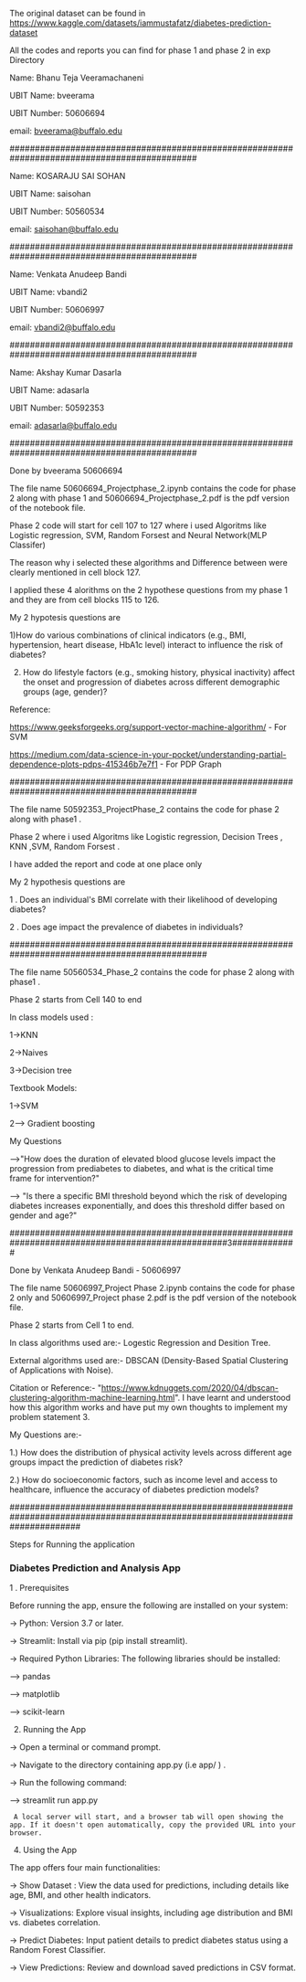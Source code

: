 The original dataset can be found in https://www.kaggle.com/datasets/iammustafatz/diabetes-prediction-dataset

All the codes and reports you can find for phase 1 and phase 2 in exp Directory

Name: Bhanu Teja Veeramachaneni 

UBIT Name: bveerama

UBIT Number: 50606694

email: bveerama@buffalo.edu

#############################################################################################

Name: KOSARAJU SAI SOHAN

UBIT Name: saisohan

UBIT Number: 50560534

email: saisohan@buffalo.edu

#############################################################################################

Name: Venkata Anudeep Bandi

UBIT Name: vbandi2

UBIT Number: 50606997

email: vbandi2@buffalo.edu

#############################################################################################

Name: Akshay Kumar Dasarla 

UBIT Name: adasarla

UBIT Number: 50592353

email: adasarla@buffalo.edu

#############################################################################################

Done by bveerama 50606694

The file name 50606694_Projectphase_2.ipynb contains the code for phase 2 along with phase 1 and 50606694_Projectphase_2.pdf is the pdf version of the notebook file.

Phase 2 code will start for cell 107 to 127 where i used Algoritms like Logistic regression, SVM, Random Forsest and Neural Network(MLP Classifer)

The reason why i selected these algorithms and Difference between were clearly mentioned in cell block 127.

I applied these 4 alorithms on the 2 hypothese questions from my phase 1 and they are from cell blocks 115 to 126.

My 2 hypotesis questions are 

1)How do various combinations of clinical indicators (e.g., BMI, hypertension, heart disease, HbA1c level) interact to influence the risk of diabetes?

2) How do lifestyle factors (e.g., smoking history, physical inactivity) affect the onset and progression of diabetes across different demographic groups (age, gender)?

Reference: 

https://www.geeksforgeeks.org/support-vector-machine-algorithm/ - For SVM 

https://medium.com/data-science-in-your-pocket/understanding-partial-dependence-plots-pdps-415346b7e7f1 - For PDP Graph

#############################################################################################


The file name 50592353_ProjectPhase_2 contains the code for phase 2 along with phase1 .

Phase 2  where i used Algoritms like Logistic regression, Decision Trees , KNN ,SVM, Random Forsest .

I have added the report and code at one place only

My 2 hypothesis questions are 

1 . Does an individual's BMI correlate with their likelihood of developing diabetes?

2 . Does age impact the prevalence of diabetes in individuals?

###############################################################################################


The file name 50560534_Phase_2 contains the code for phase 2 along with phase1 .

Phase 2 starts from Cell 140 to end 

In class models used :

1->KNN

2->Naives

3->Decision tree

Textbook Models:

1->SVM

2--> Gradient boosting 

My Questions 

-->"How does the duration of elevated blood glucose levels impact the progression from 
prediabetes to diabetes, and what is the critical time frame for intervention?"

--> "Is there a specific BMI threshold beyond which the risk of developing diabetes increases exponentially, 
and does this threshold differ based on gender and age?"

 ###################################################################################################3#############


Done by Venkata Anudeep Bandi - 50606997

The file name 50606997_Project Phase 2.ipynb contains the code for phase 2 only and 50606997_Project phase 2.pdf is the pdf version of the notebook file.

Phase 2 starts from Cell 1 to end.

In class algorithms used are:- Logestic Regression and Desition Tree.

External algorithms used are:- DBSCAN (Density-Based Spatial Clustering of Applications with Noise).

Citation or Reference:- "https://www.kdnuggets.com/2020/04/dbscan-clustering-algorithm-machine-learning.html". I have learnt and understood how this algorithm works and have put my
                          own thoughts to implement my problem statement 3.



My Questions are:-

1.) How does the distribution of physical activity levels across different age groups impact the prediction of diabetes risk?

2.) How do socioeconomic factors, such as income level and access to healthcare, influence the accuracy of diabetes prediction models?


##############################################################################################################################


Steps for Running the application 


### Diabetes Prediction and Analysis App ###

 1 . Prerequisites
 
 Before running the app, ensure the following are installed on your system:

-> Python: Version 3.7 or later.

-> Streamlit: Install via pip (pip install streamlit).

-> Required Python Libraries: The following libraries should be installed:

   --> pandas
   
   --> matplotlib
   
   --> scikit-learn

 2. Running the App
    
-> Open a terminal or command prompt.

-> Navigate to the directory containing app.py  (i.e app/ ) .

-> Run the following command:

   --> streamlit run app.py

     A local server will start, and a browser tab will open showing the app. If it doesn't open automatically, copy the provided URL into your browser.
     
 4. Using the App
    
 The app offers four main functionalities:
 
-> Show Dataset : View the data used for predictions, including details like age, BMI, and other health indicators.

-> Visualizations: Explore visual insights, including age distribution and BMI vs. diabetes correlation.

-> Predict Diabetes: Input patient details to predict diabetes status using a Random Forest Classifier.

-> View Predictions: Review and download saved predictions in CSV format.

